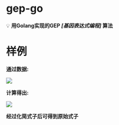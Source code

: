 # gep-go
 💡 **用Golang实现的GEP *[基因表达式编程]* 算法**
# 样例
**通过数据:**

![](https://github.com/EricsmOOn/gep-go/blob/master/pic/example2.png)

**计算得出:**

![](https://github.com/EricsmOOn/gep-go/blob/master/pic/example.png)

**经过化简式子后可得到原始式子**
